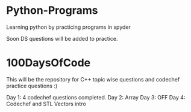 # Python-Programs
Learning python by practicing programs in spyder

Soon DS questions will be added to practice.

# 100DaysOfCode 
This will be the repository for C++ topic wise questions and codechef practice questions :)

Day 1: 4 codechef questions completed.
Day 2: Array 
Day 3: OFF
Day 4: Codechef and STL Vectors intro

